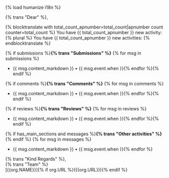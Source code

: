 {% load humanize i18n %}

{% trans "Dear" %},

{% blocktranslate with total_count_apnumber=total_count|apnumber count counter=total_count %}
You have {{ total_count_apnumber }} new activity:
{% plural %}
You have {{ total_count_apnumber }} new activities:
{% endblocktranslate %}

{% if submissions %}**{% trans "Submissions" %}**
{% for msg in submissions %}
- {{ msg.content_markdown }} • {{ msg.event.when }}{% endfor %}{% endif %}

{% if comments %}**{% trans "Comments" %}**
{% for msg in comments %}
- {{ msg.content_markdown }} • {{ msg.event.when }}{% endfor %}{% endif %}

{% if reviews %}**{% trans "Reviews" %}**
{% for msg in reviews %}
- {{ msg.content_markdown }} • {{ msg.event.when }}{% endfor %}{% endif %}

{% if has_main_sections and messages %}**{% trans "Other activities" %}**{% endif %}
{% for msg in messages %}
- {{ msg.content_markdown }} • {{ msg.event.when }}{% endfor %}

{% trans "Kind Regards" %},  
{% trans "Team" %}  
[{{org.NAME}}]{% if org.URL %}({{org.URL}}){% endif %}
